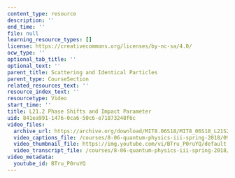 ```yaml
---
content_type: resource
description: ''
end_time: ''
file: null
learning_resource_types: []
license: https://creativecommons.org/licenses/by-nc-sa/4.0/
ocw_type: ''
optional_tab_title: ''
optional_text: ''
parent_title: Scattering and Identical Particles
parent_type: CourseSection
related_resources_text: ''
resource_index_text: ''
resourcetype: Video
start_time: ''
title: L21.2 Phase Shifts and Impact Parameter
uid: 841ea991-1476-0ca6-50c6-e71873248f6c
video_files:
  archive_url: https://archive.org/download/MIT8.06S18/MIT8_06S18_L21S2_300k.mp4
  video_captions_file: /courses/8-06-quantum-physics-iii-spring-2018/09ac282b94c959b6af73f4eba5678ce2_BTru_P0ruYQ.vtt
  video_thumbnail_file: https://img.youtube.com/vi/BTru_P0ruYQ/default.jpg
  video_transcript_file: /courses/8-06-quantum-physics-iii-spring-2018/c52e2d8b5f8ae1032a88b2a098776045_BTru_P0ruYQ.pdf
video_metadata:
  youtube_id: BTru_P0ruYQ
---
```


